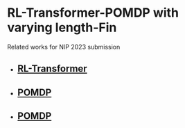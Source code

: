 # RL-Transformer-POMDP with varying length-Fin
Related works for NIP 2023 submission 
- ## [RL-Transformer](https://github.com/qinmoelei/HFT-literature/blob/main/RL-Transformer/README.md)
- ## [POMDP](https://github.com/qinmoelei/HFT-literature/blob/main/POMDP/README.md)
- ## [POMDP](https://github.com/qinmoelei/HFT-literature/blob/main/POMDP/README.md)
